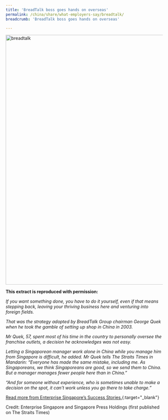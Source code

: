```yaml
---
title: 'BreadTalk boss goes hands on overseas'
permalink: /china/share/what-employers-say/breadtalk/
breadcrumb: 'BreadTalk boss goes hands on overseas'

---
```



<img src="\images\china-employers\breadtalk.jpg" alt="breadtalk" style="width:800px;" />

**This extract is reproduced with permission:**

*If you want something done, you have to do it yourself, even if that means stepping back, leaving your thriving business here and venturing into foreign fields.*

*That was the strategy adopted by BreadTalk Group chairman George Quek when he took the gamble of setting up shop in China in 2003.*

*Mr Quek, 57, spent most of his time in the country to personally oversee the franchise outlets, a decision he acknowledges was not easy.*

*Letting a Singaporean manager work alone in China while you manage him from Singapore is difficult, he added. Mr Quek tells The Straits Times in Mandarin: “Everyone has made the same mistake, including me. As Singaporeans, we think Singaporeans are good, so we send them to China. But a manager manages fewer people here than in China.”*

*“And for someone without experience, who is sometimes unable to make a decision on the spot, it can’t work unless you go there to take charge.”*

[Read more from Enterprise Singapore’s Success Stories.](https://ie.enterprisesg.gov.sg/Venture-Overseas/Browse-By-Market/Asia-Pacific/China/Success-Stories/cs/Success-Stories/BreadTalk-boss-goes-hands-on-overseas){:target="_blank"}

Credit: Enterprise Singapore and Singapore Press Holdings (first published on The Straits Times)